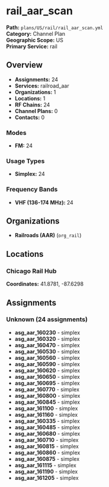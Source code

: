 # rail_aar_scan

**Path:** `plans/US/rail/rail_aar_scan.yml`  
**Category:** Channel Plan  
**Geographic Scope:** US  
**Primary Service:** rail  

## Overview

- **Assignments:** 24
- **Services:** railroad_aar
- **Organizations:** 1
- **Locations:** 1
- **RF Chains:** 24
- **Channel Plans:** 0
- **Contacts:** 0

### Modes
- **FM:** 24

### Usage Types
- **Simplex:** 24

### Frequency Bands
- **VHF (136-174 MHz):** 24

## Organizations

- **Railroads (AAR)** (`org_rail`)

## Locations

### Chicago Rail Hub
**Coordinates:** 41.8781, -87.6298

## Assignments

### Unknown (24 assignments)

- **asg_aar_160230** - simplex
- **asg_aar_160320** - simplex
- **asg_aar_160470** - simplex
- **asg_aar_160530** - simplex
- **asg_aar_160560** - simplex
- **asg_aar_160590** - simplex
- **asg_aar_160620** - simplex
- **asg_aar_160650** - simplex
- **asg_aar_160695** - simplex
- **asg_aar_160770** - simplex
- **asg_aar_160800** - simplex
- **asg_aar_160845** - simplex
- **asg_aar_161100** - simplex
- **asg_aar_161160** - simplex
- **asg_aar_160335** - simplex
- **asg_aar_160485** - simplex
- **asg_aar_160680** - simplex
- **asg_aar_160710** - simplex
- **asg_aar_160815** - simplex
- **asg_aar_160860** - simplex
- **asg_aar_160875** - simplex
- **asg_aar_161115** - simplex
- **asg_aar_161190** - simplex
- **asg_aar_161205** - simplex

